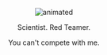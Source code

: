 
<p align="center">
  <img src="https://github.com/dante-tech/dante-tech/assets/148709693/bf0c8a64-f7cb-4e0e-9314-b1b33113c25b" alt="animated" />
</p>

<p align="center">
    Scientist. Red Teamer.
</p>
<p align="center">
  You can't compete with me.
</p>
